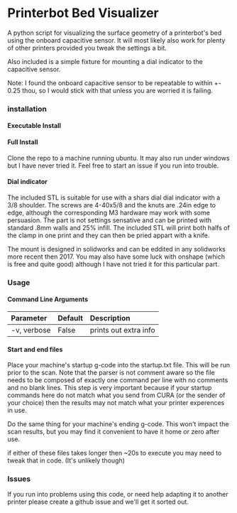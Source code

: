 # Printerbot Bed Visualizer

A python script for visualizing the surface geometry of a printerbot's bed using
the onboard capacitive sensor. It will most likely also work for plenty of other
printers provided you tweak the settings a bit. 

Also included is a simple fixture for mounting a dial indicator to the 
capacitive sensor. 

Note: I found the onboard capacitive sensor to be
repeatable to within +- 0.25 thou, so I would stick with that unless you are 
worried it is failing. 

### installation

#### Executable Install

#### Full Install
Clone the repo to a machine running ubuntu. It may also run under windows but
I have never tried it. Feel free to start an issue if you run into trouble.  

#### Dial indicator
The included STL is suitable for use with a shars dial dial indicator with a 
3/8 shoulder. The screws are 4-40x5/8 and the knuts are .24in edge to edge,
although the corresponding M3 hardware may work with some persuasion. The part 
is not settings sensative and can be printed with standard .8mm walls and 25% 
infill. The included STL will print both halfs of the clamp in one print and
they can then be pried appart with a knife.
 
The mount is designed in solidworks and can be eddited in any solidworks more
recent then 2017. You may also have some luck with onshape (which is free and 
quite good) although I have not tried it for this particular part. 

### Usage

#### Command Line Arguments


|Parameter                     | Default | Description |
| :----------------------------|:--------|:------------|
| -v, verbose                  | False   | prints out extra info|

#### Start and end files 
Place your machine's startup g-code into the startup.txt file. This will be run
prior to the scan. Note that the parser is not comment aware so the file needs
to be composed of exactly one command per line with no comments and no blank
lines. This step is very important because if your startup commands here do not
match what you send from CURA (or the sender of your choice) then the results
may not match what your printer experences in use. 

Do the same thing for your machine's ending g-code. This won't impact the scan
results, but you may find it convenient to have it home or zero after use. 

if either of these files takes longer then ~20s to execute you may need to
tweak that in code. (It's unlikely though)

### Issues
If you run into problems using this code, or need help adapting it to another 
printer please create a github issue and we'll get it sorted out. 

